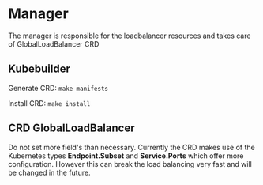 # Manager

The manager is responsible for the loadbalancer resources and takes care of GlobalLoadBalancer CRD 

## Kubebuilder 

Generate CRD: `make manifests`

Install CRD: `make install`

## CRD GlobalLoadBalancer

Do not set more field's than necessary. Currently the CRD makes use of the Kubernetes types **Endpoint.Subset** and **Service.Ports** which offer more configuration. 
However this can break the load balancing very fast and will be changed in the future.